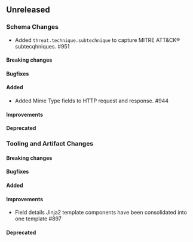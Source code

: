 <!-- When adding an entry to the Changelog:

- Please follow the Keep a Changelog: http://keepachangelog.com/ guidelines.
- Please insert your changelog line ordered by PR ID.
- Make sure you add your entry to the correct section (schema or tooling).

Thanks, you're awesome :-) -->

## Unreleased

### Schema Changes

* Added `threat.technique.subtechnique` to capture MITRE ATT&CK® subtecqhniques. #951

#### Breaking changes

#### Bugfixes

#### Added

* Added Mime Type fields to HTTP request and response. #944

#### Improvements

#### Deprecated

### Tooling and Artifact Changes

#### Breaking changes

#### Bugfixes

#### Added

#### Improvements

* Field details Jinja2 template components have been consolidated into one template #897

#### Deprecated


<!-- All empty sections:

## Unreleased

### Schema Changes
### Tooling and Artifact Changes

#### Breaking changes

#### Bugfixes

#### Added

#### Improvements

#### Deprecated

-->
